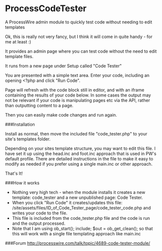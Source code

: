 ProcessCodeTester
=================

A ProcessWire admin module to quickly test code without needing to edit templates

Ok, this is really not very fancy, but I think it will come in quite handy - for me at least :)

It provides an admin page where you can test code without the need to edit template files.

It runs from a new page under Setup called "Code Tester"

You are presented with a simple text area. Enter your code, including an opening <?php and click "Run Code".

Page will refresh with the code block still in editor, and with an iframe containing the results of your code below. In some cases the output may not be relevant if your code is manipulating pages etc via the API, rather than outputting content to a page.

Then you can easily make code changes and run again.


###Installation

Install as normal, then move the included file "code_tester.php" to your site's templates folder. 

Depending on your sites template structure, you may want to edit this file. I have set it up using the head.inc and foot.inc approach that is used in PW's default profile. There are detailed instructions in the file to make it easy to modify as needed if you prefer using a single main.inc or other approach.

That's It!


###How it works

* Nothing very high tech - when the module installs it creates a new template: code_tester and a new unpublished page: Code Tester.
* When you click "Run Code" it creates/updates this file: /site/assets/files/ID_of_Code_Tester_page/code_tester_code.php and writes your code to the file.
* This file is included from the code_tester.php file and the code is run and the output processed.
* Note that I am using ob_start(); include; $out = ob_get_clean(); so that this will work with a single file templating approach like main.inc

###Forum
http://processwire.com/talk/topic/4689-code-tester-module/
